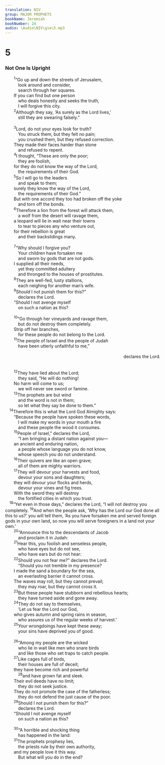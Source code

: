 ```yaml
---
translation: NIV
group: MAJOR PROPHETS
bookName: Jeremiah 
bookNumber: 24
audio: \Audio\NIV\gie\5.mp3
---
```


<div class="title"><h1>5</h1><h3>Not One Is Upright </h3></div>
<span class="verse gie_5_1">  <sup>1</sup>“Go up and down the streets of Jerusalem, <br/>   look around and consider, <br/>   search through her squares. <br/>  If you can find but one person <br/>   who deals honestly and seeks the truth, <br/>   I will forgive this city. <br/></span>
<span class="verse gie_5_2">  <sup>2</sup>Although they say, ‘As surely as the Lord lives,’ <br/>   still they are swearing falsely.” <br/><br/></span>
<span class="verse gie_5_3">  <sup>3</sup>Lord, do not your eyes look for truth? <br/>   You struck them, but they felt no pain; <br/>   you crushed them, but they refused correction. <br/>  They made their faces harder than stone <br/>   and refused to repent. <br/></span>
<span class="verse gie_5_4">  <sup>4</sup>I thought, “These are only the poor; <br/>   they are foolish, <br/>  for they do not know the way of the Lord, <br/>   the requirements of their God. <br/></span>
<span class="verse gie_5_5">  <sup>5</sup>So I will go to the leaders <br/>   and speak to them; <br/>  surely they know the way of the Lord, <br/>   the requirements of their God.” <br/>  But with one accord they too had broken off the yoke <br/>   and torn off the bonds. <br/></span>
<span class="verse gie_5_6">  <sup>6</sup>Therefore a lion from the forest will attack them, <br/>   a wolf from the desert will ravage them, <br/>  a leopard will lie in wait near their towns <br/>   to tear to pieces any who venture out, <br/>  for their rebellion is great <br/>   and their backslidings many. <br/><br/></span>
<span class="verse gie_5_7">  <sup>7</sup>“Why should I forgive you? <br/>   Your children have forsaken me <br/>   and sworn by gods that are not gods. <br/>  I supplied all their needs, <br/>   yet they committed adultery <br/>   and thronged to the houses of prostitutes. <br/></span>
<span class="verse gie_5_8">  <sup>8</sup>They are well-fed, lusty stallions, <br/>   each neighing for another man’s wife. <br/></span>
<span class="verse gie_5_9">  <sup>9</sup>Should I not punish them for this?” <br/>   declares the Lord. <br/>  “Should I not avenge myself <br/>   on such a nation as this? <br/><br/></span>
<span class="verse gie_5_10">  <sup>10</sup>“Go through her vineyards and ravage them, <br/>   but do not destroy them completely. <br/>  Strip off her branches, <br/>   for these people do not belong to the Lord. <br/></span>
<span class="verse gie_5_11">  <sup>11</sup>The people of Israel and the people of Judah <br/>   have been utterly unfaithful to me,” <br/> <aside style="text-align:right;">declares the Lord. </aside><br/><br/></span>
<span class="verse gie_5_12">  <sup>12</sup>They have lied about the Lord; <br/>   they said, “He will do nothing! <br/>  No harm will come to us; <br/>   we will never see sword or famine. <br/></span>
<span class="verse gie_5_13">  <sup>13</sup>The prophets are but wind <br/>   and the word is not in them; <br/>   so let what they say be done to them.” <br/></span>
<span class="verse gie_5_14"> <sup>14</sup>Therefore this is what the Lord God Almighty says: <br/>  “Because the people have spoken these words, <br/>   I will make my words in your mouth a fire <br/>   and these people the wood it consumes. <br/></span>
<span class="verse gie_5_15">  <sup>15</sup>People of Israel,” declares the Lord, <br/>   “I am bringing a distant nation against you— <br/>  an ancient and enduring nation, <br/>   a people whose language you do not know, <br/>   whose speech you do not understand. <br/></span>
<span class="verse gie_5_16">  <sup>16</sup>Their quivers are like an open grave; <br/>   all of them are mighty warriors. <br/></span>
<span class="verse gie_5_17">  <sup>17</sup>They will devour your harvests and food, <br/>   devour your sons and daughters; <br/>  they will devour your flocks and herds, <br/>   devour your vines and fig trees. <br/>  With the sword they will destroy <br/>   the fortified cities in which you trust. <br/></span>
<span class="verse gie_5_18"> <sup>18</sup>“Yet even in those days,” declares the Lord, “I will not destroy you completely. </span>
<span class="verse gie_5_19"><sup>19</sup>And when the people ask, ‘Why has the Lord our God done all this to us?’ you will tell them, ‘As you have forsaken me and served foreign gods in your own land, so now you will serve foreigners in a land not your own.’ <br/></span>
<span class="verse gie_5_20">  <sup>20</sup>“Announce this to the descendants of Jacob <br/>   and proclaim it in Judah: <br/></span>
<span class="verse gie_5_21">  <sup>21</sup>Hear this, you foolish and senseless people, <br/>   who have eyes but do not see, <br/>   who have ears but do not hear: <br/></span>
<span class="verse gie_5_22">  <sup>22</sup>Should you not fear me?” declares the Lord. <br/>   “Should you not tremble in my presence? <br/>  I made the sand a boundary for the sea, <br/>   an everlasting barrier it cannot cross. <br/>  The waves may roll, but they cannot prevail; <br/>   they may roar, but they cannot cross it. <br/></span>
<span class="verse gie_5_23">  <sup>23</sup>But these people have stubborn and rebellious hearts; <br/>   they have turned aside and gone away. <br/></span>
<span class="verse gie_5_24">  <sup>24</sup>They do not say to themselves, <br/>   ‘Let us fear the Lord our God, <br/>  who gives autumn and spring rains in season, <br/>   who assures us of the regular weeks of harvest.’ <br/></span>
<span class="verse gie_5_25">  <sup>25</sup>Your wrongdoings have kept these away; <br/>   your sins have deprived you of good. <br/><br/></span>
<span class="verse gie_5_26">  <sup>26</sup>“Among my people are the wicked <br/>   who lie in wait like men who snare birds <br/>   and like those who set traps to catch people. <br/></span>
<span class="verse gie_5_27">  <sup>27</sup>Like cages full of birds, <br/>   their houses are full of deceit; <br/>  they have become rich and powerful <br/></span>
<span class="verse gie_5_28">   <sup>28</sup>and have grown fat and sleek. <br/>  Their evil deeds have no limit; <br/>   they do not seek justice. <br/>  They do not promote the case of the fatherless; <br/>   they do not defend the just cause of the poor. <br/></span>
<span class="verse gie_5_29">  <sup>29</sup>Should I not punish them for this?” <br/>   declares the Lord. <br/>  “Should I not avenge myself <br/>   on such a nation as this? <br/><br/></span>
<span class="verse gie_5_30">  <sup>30</sup>“A horrible and shocking thing <br/>   has happened in the land: <br/></span>
<span class="verse gie_5_31">  <sup>31</sup>The prophets prophesy lies, <br/>   the priests rule by their own authority, <br/>  and my people love it this way. <br/>   But what will you do in the end? <br/></span>
